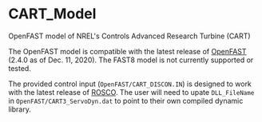 # CART_Model
OpenFAST model of NREL's Controls Advanced Research Turbine (CART)

The OpenFAST model is compatible with the latest release of [OpenFAST](https://github.com/OpenFAST/openfast) (2.4.0 as of Dec. 11, 2020).  The FAST8 model is not currently supported or tested.

The provided control input (`OpenFAST/CART_DISCON.IN`) is designed to work with the latest release of [ROSCO](https://github.com/NREL/ROSCO).  The user will need to upate `DLL_FileName` in `OpenFAST/CART3_ServoDyn.dat` to point to their own compiled dynamic library.
